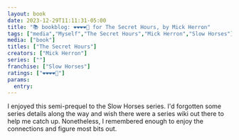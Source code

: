 ```yaml
---
layout: book
date: 2023-12-29T11:11:31-05:00
title: "📚 bookblog: ❤️❤️❤️❤️🖤 for The Secret Hours, by Mick Herron"
tags: ["media","Myself","The Secret Hours","Mick Herron","Slow Horses"]
media: ["book"]
titles: ["The Secret Hours"]
creators: ["Mick Herron"]
series: [""]
franchise: ["Slow Horses"]
ratings: ["❤️❤️❤️❤️🖤"]
params:
  entry:
---
```


I enjoyed this semi-prequel to the Slow Horses series. I'd forgotten some series details along the way and wish there were a series wiki out there to help me catch up. Nonetheless, I remembered enough to enjoy the connections and figure most bits out.
